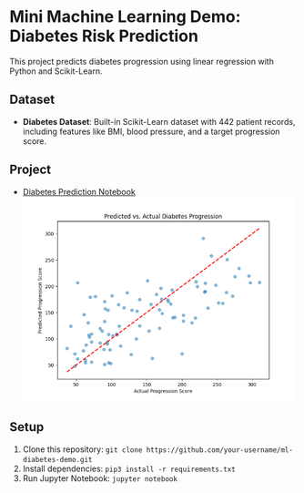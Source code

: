 # Mini Machine Learning Demo: Diabetes Risk Prediction
This project predicts diabetes progression using linear regression with Python and Scikit-Learn.

## Dataset
- **Diabetes Dataset**: Built-in Scikit-Learn dataset with 442 patient records, including features like BMI, blood pressure, and a target progression score.

## Project
- [Diabetes Prediction Notebook](diabetes_prediction.ipynb)  
  ![Predicted vs Actual](visualizations/predicted_vs_actual.png)

## Setup
1. Clone this repository: `git clone https://github.com/your-username/ml-diabetes-demo.git`
2. Install dependencies: `pip3 install -r requirements.txt`
3. Run Jupyter Notebook: `jupyter notebook`